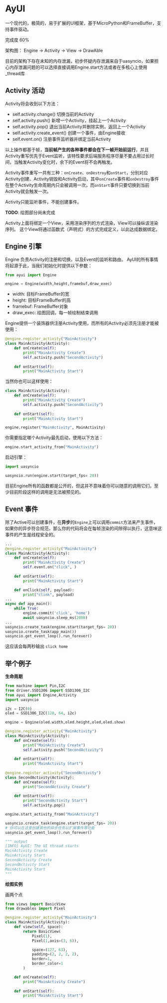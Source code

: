 # AyUI

一个现代的，极简的，易于扩展的UI框架，基于MicroPython和FrameBuffer，支持事件驱动。

完成度 60%

架构图： Engine -> Activity -> View -> DrawAble

目前的架构下存在未知的内存泄漏，初步怀疑内存泄漏来自于uasyncio，如果担心内存泄漏问题的可以选择直接调用Engine.start方法或者在多核心上使用_thread库

## Activity 活动

Activity将会收到以下方法：

- self.activity.change()    切换当前的Activity
- self.activity.push()      新增一个Activity，挂起上一个Activity
- self.activity.pop()       退出当前Activity并删除实例，返回上一个Activity
- self.activity.create_event()    创建一个事件，由Engine接收
- self.event.on()           注册事件监听器并绑定当前Activity

以上操作都基于帧，**当前帧产生的各种事件都会在下一帧开始前运行**，并且Activity重写优先于Event监听，该特性要求后端服务程序尽量不要占用过长时间，当触发Activity变化时，余下的Event将不会再触发。

Activity事件重写一共有三种：`onCreate`、`onDestroy`和`onStart`，分别对应Activity创建、Activity销毁和Activity启动，其中`onCreate`事件和`onDestroy`事件在整个Activity生命周期内只会被调用一次，而`onStart`事件只要切换到当前Activity就会触发一次。

Activity只能监听事件，不能创建事件。

**TODO**: 绘图部分尚未完成

Activity上面将绑定一个View，采用渲染序列的方式渲染，View可以操纵该渲染序列。
这个View将通过函数式（声明式）的方式完成定义，以此达成数据绑定。

## Engine 引擎

Engine 负责Activity的注册和切换，以及Event的监听和路由。
AyUI的所有事情将起源于此，当我们初始化时提供以下参数：

```python
from ayui import Engine

engine = Engine(width,height,framebuf,draw_exec)
```

- width: 目标FrameBuffer的宽
- height: 目标FrameBuffer的高
- framebuf: FrameBuffer对象
- draw_exec: 绘图回调，每一帧绘制结束调用

Engine提供一个装饰器供注册Activity使用，而所有的Activity必须先注册才能被使用：

```python
@engine.register_activity("MainActivity")
class MainActivity(Activity):
    def onCreate(self):
        print("MainActivity Create")
        self.activity.push("SecondActivity")
        
    def onStart(self):
        print("MainActivity Start")
```

当然你也可以这样使用：

```python
class MainActivity(Activity):
    def onCreate(self):
        print("MainActivity Create")
        self.activity.push("SecondActivity")
        
    def onStart(self):
        print("MainActivity Start")

engine.register("MainActivity", MainActivity)
```

你需要指定哪个Activity最先启动，使用以下方法：

```python
engine.start_activity_from("MainActivity")
```

启动引擎：

```python
import uasyncio

uasyncio.run(engine.start(target_fps= 20))
```

目前Engine所有的函数都是公开的，但这并不意味着你可以随意的调用它们，至少目前阶段这样的调用是无法被预见的。

## Event 事件

除了Active可以创建事件，在**异步**的`Engine`上可以调用`commit`方法来产生事件，如果你的异步符合规范，那么你的代码将会在每帧渲染的间隙得以执行，这意味这事件的产生是线程安全的。

```python
...
@engine.register_activity("MainActivity")
class MainActivity(Activity):
    def onCreate(self):
        print("MainActivity Create")
        self.event.on("click", )
        
    def onStart(self):
        print("MainActivity Start")

    def onClick(self, payload):
        print("clink", payload)
...
async def app_main():
    while True:
        engine.commit('click', 'home')
        await uasyncio.sleep_ms(2000)
...
uasyncio.create_task(engine.start(target_fps= 20))
uasyncio.create_task(app_main())
uasyncio.get_event_loop().run_forever()
```

这应该会每两秒输出 `click home`

## 举个例子

**生命周期**

```python 
from machine import Pin,I2C
from driver.SSD1306 import SSD1306_I2C
from ayui import Engine,Activity
import uasyncio

i2c = I2C(0)
oled = SSD1306_I2C(128, 64, i2c)

engine = Engine(oled.width,oled.height,oled,oled.show)

@engine.register_activity("MainActivity")
class MainActivity(Activity):
    def onCreate(self):
        print("MainActivity Create")
        self.activity.push("SecondActivity")
        
    def onStart(self):
        print("MainActivity Start")
        
@engine.register_activity("SecondActivity")
class SecondActivity(Activity):
    def onCreate(self):
        print("SecondActivity Create")
        
    def onStart(self):
        print("SecondActivity Start")
        self.activity.pop()

engine.start_activity_from("MainActivity")

uasyncio.create_task(engine.start(target_fps= 20))
# 你可以在这里创建其他的异步任务以扩展事件等功能
uasyncio.get_event_loop().run_forever()

""" output
[INFO] AyUI: The UI thread starts
MainActivity Create
MainActivity Start
SecondActivity Create
SecondActivity Start
MainActivity Start
"""
```

**绘图实例**

画两个点

```python
from views import BasicView
from drawables import Pixel

@engine.register_activity("MainActivity")
class MainActivity(Activity):
    def view(self, space):
        return BasicView(
            Pixel(1),
            Pixel(1,axis=(3, 6)),

            space=(127, 63),
            padding=(2, 2, 2, 2),
            border=1,
            border_color=1
        )

    def onCreate(self):
        print("MainActivity Create")
        
    def onStart(self):
        print("MainActivity Start")
```
